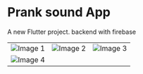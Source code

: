 # Prank sound App

A new Flutter project.
backend  with  firebase 

<table>
  <tr>
    <td><img src="https://github.com/Rehman85/Prank_Fun_Sounds/assets/144882089/b3c8216f-b8fc-404b-9bc8-e0387ae2da2f" alt="Image 1"></td>
    <td><img src="https://github.com/Rehman85/Prank_Fun_Sounds/assets/144882089/61e3ed5b-ea58-41b6-afb0-507e916a7bc6" alt="Image 2"></td>
    <td><img src="https://github.com/Rehman85/Prank_Fun_Sounds/assets/144882089/c92ec720-ee5e-4d0d-9ad6-75fc14a934d2" alt="Image 3"></td>
  </tr>
  <tr>
    <td><img src="https://github.com/Rehman85/Prank_Fun_Sounds/assets/144882089/fb1a05c0-59e3-4569-8dc2-3321210e5981" alt="Image 4"></td>
  </tr>
</table>
